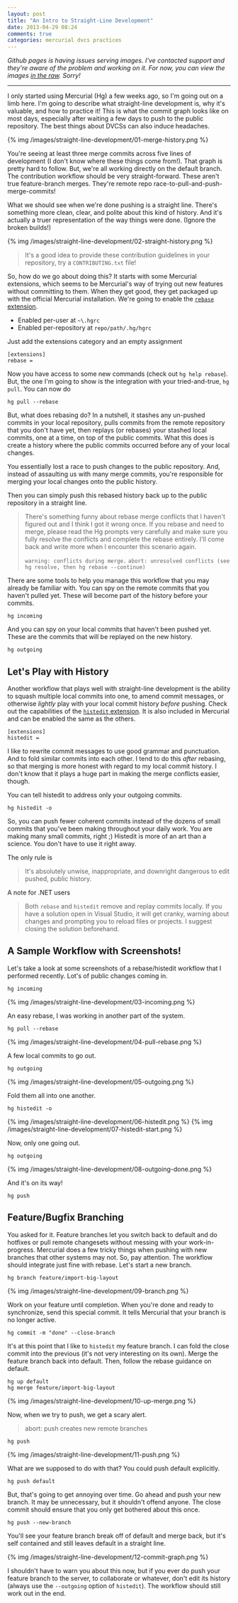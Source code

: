 ```yaml
---
layout: post
title: "An Intro to Straight-Line Development"
date: 2013-04-29 08:24
comments: true
categories: mercurial dvcs practices
---
```


_Github pages is having issues serving images. I've contacted support and they're aware of the problem and working on it. For now, you can view the images [in the raw][3]. Sorry!_
<hr />

I only started using Mercurial (Hg) a few weeks ago, so I'm going out on a limb here. I'm going to describe what straight-line development is, why it's valuable, and how to practice it! This is what the commit graph looks like on most days, especially after waiting a few days to push to the public repository. The best things about DVCSs can also induce headaches.

{% img /images/straight-line-development/01-merge-history.png %}

You're seeing at least three merge commits across five lines of development (I don't know where these things come from!). That graph is pretty hard to follow. But, we're all working directly on the default branch. The contribution workflow should be very straight-forward. These aren't true feature-branch merges. They're remote repo race-to-pull-and-push-merge-commits!

What we should see when we're done pushing is a straight line. There's something more clean, clear, and polite about this kind of history. And it's actually a truer representation of the way things were done. (Ignore the broken builds!)

{% img /images/straight-line-development/02-straight-history.png %}

> It's a good idea to provide these contribution guidelines in your repository, try a `CONTRIBUTING.txt` file!

So, how do we go about doing this? It starts with some Mercurial extensions, which seems to be Mercurial's way of trying out new features without committing to them. When they get good, they get packaged up with the official Mercurial installation. We're going to enable the [`rebase` extension][1].

* Enabled per-user at `~\.hgrc`
* Enabled per-repository at `repo/path/.hg/hgrc`

Just add the extensions category and an empty assignment

```
[extensions]
rebase = 
```

Now you have access to some new commands (check out `hg help rebase`). But, the one I'm going to show is the integration with your tried-and-true, `hg pull`. You can now do

```
hg pull --rebase
```

But, what does rebasing do? In a nutshell, it stashes any un-pushed commits in your local repository, pulls commits from the remote repository that you don't have yet, then replays (or rebases) your stashed local commits, one at a time, on top of the public commits. What this does is create a history where the public commits occurred before any of your local changes.

You essentially lost a race to push changes to the public repository. And, instead of assaulting us with many merge commits, you're responsible for merging your local changes onto the public history.

Then you can simply push this rebased history back up to the public repository in a straight line.

> There's something funny about rebase merge conflicts that I haven't figured out and I think I got it wrong once. If you rebase and need to merge, please read the Hg prompts very carefully and make sure you fully resolve the conflicts and complete the rebase entirely. I'll come back and write more when I encounter this scenario again.
>
> `warning: conflicts during merge.`
> `abort: unresolved conflicts (see hg resolve, then hg rebase --continue)`

There are some tools to help you manage this workflow that you may already be familiar with. You can spy on the remote commits that you haven't pulled yet. These will become part of the history before your commits.

```
hg incoming
```

And you can spy on your local commits that haven't been pushed yet. These are the commits that will be replayed on the new history.

```
hg outgoing
```

## Let's Play with History

Another workflow that plays well with straight-line development is the ability to squash multiple local commits into one, to amend commit messages, or otherwise _lightly_ play with your local commit history _before_ pushing. Check out the capabilities of the [`histedit` extension][2]. It is also included in Mercurial and can be enabled the same as the others.

```
[extensions]
histedit = 
```

I like to rewrite commit messages to use good grammar and punctuation. And to fold similar commits into each other. I tend to do this _after_ rebasing, so that merging is more honest with regard to my local commit history. I don't know that it plays a huge part in making the merge conflicts easier, though.

You can tell histedit to address only your outgoing commits.

```
hg histedit -o
```

So, you can push fewer coherent commits instead of the dozens of small commits that you've been making throughout your daily work. You are making many small commits, right ;) Histedit is more of an art than a science. You don't have to use it right away.

The only rule is

> It's absolutely unwise, inappropriate, and downright dangerous to edit pushed, public history.

A note for .NET users 

> Both `rebase` and `histedit` remove and replay commits locally. If you have a solution open in Visual Studio, it will get cranky, warning about changes and prompting you to reload files or projects. I suggest closing the solution beforehand.

## A Sample Workflow with Screenshots!

Let's take a look at some screenshots of a rebase/histedit workflow that I performed recently. Lot's of public changes coming in.

```
hg incoming
```

{% img /images/straight-line-development/03-incoming.png %}

An easy rebase, I was working in another part of the system.

```
hg pull --rebase
```

{% img /images/straight-line-development/04-pull-rebase.png %}

A few local commits to go out.

```
hg outgoing
```

{% img /images/straight-line-development/05-outgoing.png %}

Fold them all into one another.

```
hg histedit -o
```

{% img /images/straight-line-development/06-histedit.png %}
{% img /images/straight-line-development/07-histedit-start.png %}

Now, only one going out.

```
hg outgoing
```

{% img /images/straight-line-development/08-outgoing-done.png %}

And it's on its way!

```
hg push
```

## Feature/Bugfix Branching
You asked for it. Feature branches let you switch back to default and do hotfixes or pull remote changesets without messing with your work-in-progress. Mercurial does a few tricky things when pushing with new branches that other systems may not. So, pay attention. The workflow should integrate just fine with rebase. Let's start a new branch.

```
hg branch feature/import-big-layout
```

{% img /images/straight-line-development/09-branch.png %}

Work on your feature until completion. When you're done and ready to synchronize, send this special commit. It tells Mercurial that your branch is no longer active.

```
hg commit -m "done" --close-branch
```

It's at this point that I like to `histedit` my feature branch. I can fold the close commit into the previous (it's not very interesting on its own). Merge the feature branch back into default. Then, follow the rebase guidance on default.

```
hg up default
hg merge feature/import-big-layout
```

{% img /images/straight-line-development/10-up-merge.png %}

Now, when we try to push, we get a scary alert.

> abort: push creates new remote branches

```
hg push
```

{% img /images/straight-line-development/11-push.png %}

What are we supposed to do with that? You could push default explicitly. 

```
hg push default
```

But, that's going to get annoying over time. Go ahead and push your new branch. It may be unnecessary, but it shouldn't offend anyone. The close commit should ensure that you only get bothered about this once.

```
hg push --new-branch
```

You'll see your feature branch break off of default and merge back, but it's self contained and still leaves default in a straight line.

{% img /images/straight-line-development/12-commit-graph.png %}

I shouldn't have to warn you about this now, but if you ever do push your feature branch to the server, to collaborate or whatever, don't edit its history (always use the `--outgoing` option of `histedit`). The workflow should still work out in the end.


 [1]: http://mercurial.selenic.com/wiki/RebaseExtension
 [2]: http://mercurial.selenic.com/wiki/HisteditExtension
 [3]: https://github.com/AnthonyMastrean/anthonymastrean.github.com/tree/master/images/straight-line-development
